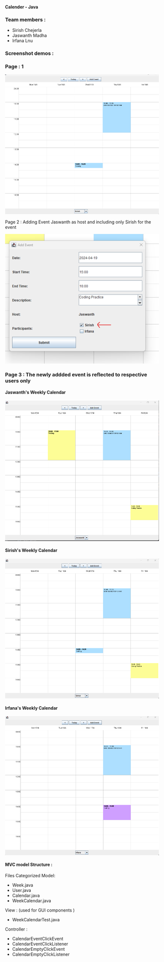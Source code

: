 #### Calender - Java 

### Team members : 
- Sirish Chejerla
- Jaswanth Madha 
- Irfana Lnu 


### Screenshot demos :

### Page : 1
![Demo1](./Screenshots/demo-1.png)


Page 2 : Adding Event Jaswanth as host and including only Sirish for the event

![Demo2](./Screenshots/demo-2.png)

### Page 3 :  The newly addded event is reflected to respective users only

#### Jaswanth's Weekly Calendar 
![Demo3](./Screenshots/demo-3.png)

#### Sirish's Weekly Calendar
![Demo4](./Screenshots/demo-4.png)

#### Irfana's Weekly Calendar
![Demo5](./Screenshots/demo-5.png)


#### MVC model Structure :
Files Categorized
Model: 
- Week.java
- User.java
- Calendar.java
- WeekCalendar.java

View : (used for GUI components )
- WeekCalendarTest.java


Controller :
- CalendarEventClickEvent
- CalendarEventClickListener
- CalendarEmptyClickEvent
- CalendarEmptyClickListener





